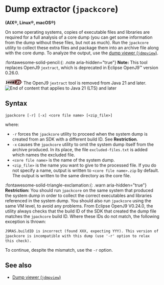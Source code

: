 <!--
* Copyright (c) 2017, 2023 IBM Corp. and others
*
* This program and the accompanying materials are made
* available under the terms of the Eclipse Public License 2.0
* which accompanies this distribution and is available at
* https://www.eclipse.org/legal/epl-2.0/ or the Apache
* License, Version 2.0 which accompanies this distribution and
* is available at https://www.apache.org/licenses/LICENSE-2.0.
*
* This Source Code may also be made available under the
* following Secondary Licenses when the conditions for such
* availability set forth in the Eclipse Public License, v. 2.0
* are satisfied: GNU General Public License, version 2 with
* the GNU Classpath Exception [1] and GNU General Public
* License, version 2 with the OpenJDK Assembly Exception [2].
*
* [1] https://www.gnu.org/software/classpath/license.html
* [2] https://openjdk.org/legal/assembly-exception.html
*
* SPDX-License-Identifier: EPL-2.0 OR Apache-2.0 OR GPL-2.0-only WITH Classpath-exception-2.0 OR GPL-2.0-only WITH OpenJDK-assembly-exception-1.0
-->

# Dump extractor (`jpackcore`)

**(AIX&reg;, Linux&reg;, macOS&reg;)**

On some operating systems, copies of executable files and libraries are required for a full analysis of a core dump (you can get some information from the dump without these files, but not as much). Run the `jpackcore` utility to collect these extra files and package them into an archive file along with the core dump. To analyze the output, use the [dump viewer (`jdmpview`)](tool_jdmpview.md).

:fontawesome-solid-pencil:{: .note aria-hidden="true"} **Note:** This tool replaces OpenJ9 `jextract`, which is deprecated in Eclipse OpenJ9&trade; version 0.26.0.

![Start of content that applies to Java 21 (LTS) and later](cr/java21plus.png) The OpenJ9 `jextract` tool is removed from Java 21 and later. ![End of content that applies to Java 21 (LTS) and later](cr/java_close_lts.png)

## Syntax

    jpackcore [-r] [-x] <core file name> [<zip_file>]

where:

- `-r` forces the `jpackcore` utility to proceed when the system dump is created from an SDK with a different build ID. See **Restriction**.
- `-x` causes the `jpackcore` utility to omit the system dump itself from the archive produced. In its place, the file `excluded-files.txt` is added which names the excluded file.
- `<core file name>` is the name of the system dump.
- `<zip_file>` is the name you want to give to the processed file. If you do not specify a name, output is written to `<core file name>.zip` by default. The output is written to the same directory as the core file.

:fontawesome-solid-triangle-exclamation:{: .warn aria-hidden="true"} **Restriction:** You should run `jpackcore` on the same system that produced the system dump in order to collect the correct executables and libraries referenced in the system dump. You should also run `jpackcore` using the same VM level, to avoid any problems. From Eclipse OpenJ9 V0.24.0, the utility always checks that the build ID of the SDK that created the dump file matches the `jpackcore` build ID. Where these IDs do not match, the following exception is thrown:

```
J9RAS.buildID is incorrect (found XXX, expecting YYY). This version of jpackcore is incompatible with this dump (use '-r' option to relax this check).
```

To continue, despite the mismatch, use the `-r` option.

## See also

- [Dump viewer (`jdmpview`)](tool_jdmpview.md)

<!-- ==== END OF TOPIC ==== tool_jextract.md ==== -->
